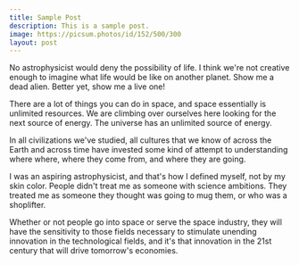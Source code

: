 ```yaml
---
title: Sample Post
description: This is a sample post.
image: https://picsum.photos/id/152/500/300
layout: post
---
```


No astrophysicist would deny the possibility of life. I think we're not creative enough to imagine what life would be like on another planet. Show me a dead alien. Better yet, show me a live one!

There are a lot of things you can do in space, and space essentially is unlimited resources. We are climbing over ourselves here looking for the next source of energy. The universe has an unlimited source of energy.

In all civilizations we've studied, all cultures that we know of across the Earth and across time have invested some kind of attempt to understanding where where, where they come from, and where they are going.

I was an aspiring astrophysicist, and that's how I defined myself, not by my skin color. People didn't treat me as someone with science ambitions. They treated me as someone they thought was going to mug them, or who was a shoplifter.

Whether or not people go into space or serve the space industry, they will have the sensitivity to those fields necessary to stimulate unending innovation in the technological fields, and it's that innovation in the 21st century that will drive tomorrow's economies.